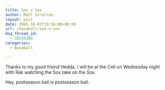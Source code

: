 ```yaml
---
title: Sox v Sox
author: Matt Stratton
layout: post
date: 2005-10-03T19:56:00+00:00
url: /baseball/sox-v-sox
dsq_thread_id:
  - 28256388
categories:
  - Baseball

---
```

Thanks to my good friend Hedda, I will be at the Cell on Wednesday night with Rak watching the Sox take on the Sox.

Hey, postseason ball is postseason ball.